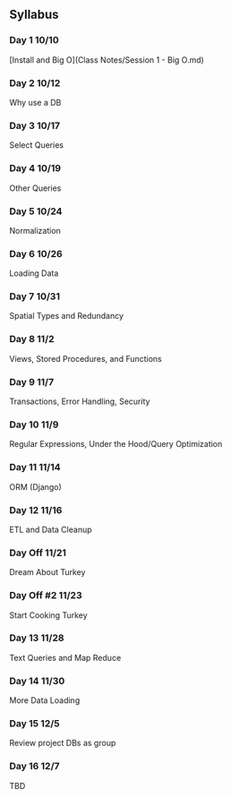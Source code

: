 ## Syllabus
### Day 1 10/10
[Install and Big O](Class Notes/Session 1 - Big O.md)
### Day 2 10/12
Why use a DB
### Day 3 10/17
Select Queries
### Day 4 10/19
Other Queries
### Day 5 10/24
Normalization
### Day 6 10/26
Loading Data
### Day 7 10/31
Spatial Types and Redundancy
### Day 8 11/2
Views, Stored Procedures, and Functions
### Day 9 11/7
Transactions, Error Handling, Security
### Day 10 11/9
Regular Expressions, Under the Hood/Query Optimization
### Day 11 11/14
ORM (Django)
### Day 12 11/16
ETL and Data Cleanup
### Day Off 11/21
Dream About Turkey
### Day Off #2 11/23
Start Cooking Turkey
### Day 13 11/28
Text Queries and Map Reduce
### Day 14 11/30
More Data Loading
### Day 15 12/5
Review project DBs as group
### Day 16 12/7
TBD

